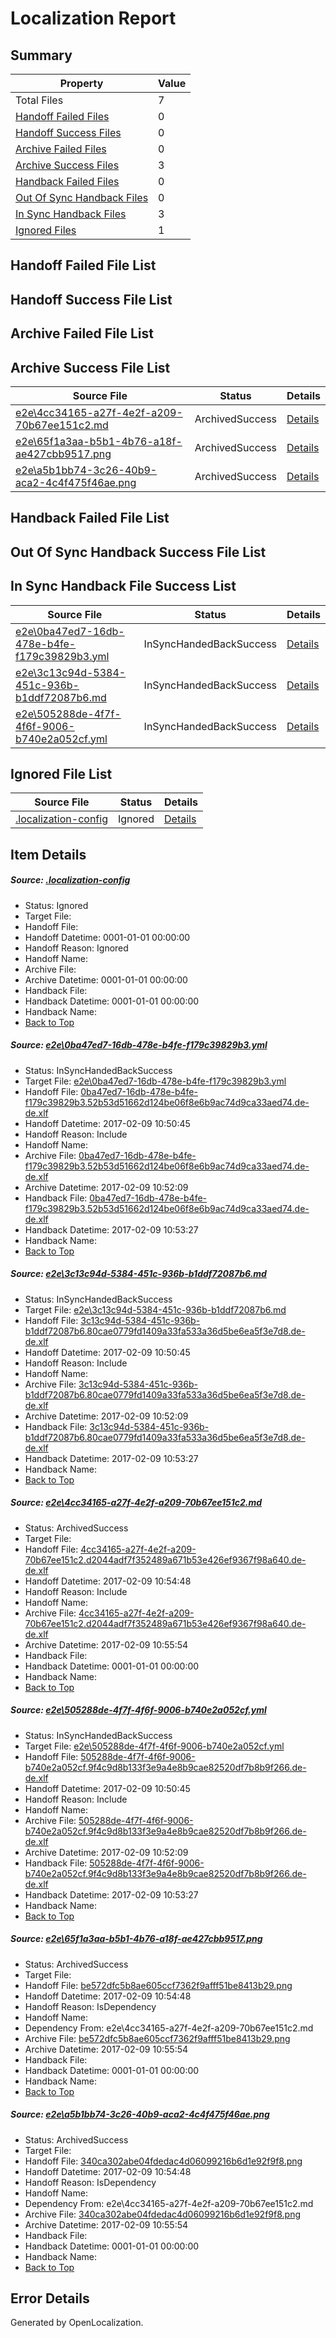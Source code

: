 # <a name='report-top'></a> Localization Report

## Summary
 Property | Value 
 -------- | ----- 
 Total Files | 7
[ Handoff Failed Files ](#handoff-failed-list)| 0
[ Handoff Success Files ](#handoff-success-list)| 0
[ Archive Failed Files ](#archive-failed-list)| 0
[ Archive Success Files ](#archive-success-list)| 3
[ Handback Failed Files ](#handback-failed-list)| 0
[ Out Of Sync Handback Files ](#outofsync-handback-success-list)| 0
[ In Sync Handback Files ](#insync-handback-success-list)| 3
[ Ignored Files ](#ignored-list)| 1

## <a name='handoff-failed-list'></a> Handoff Failed File List

## <a name='handoff-success-list'></a> Handoff Success File List

## <a name='archive-failed-list'></a> Archive Failed File List

## <a name='archive-success-list'></a> Archive Success File List
 Source File | Status | Details 
 ----------- | ------ | ------- 
 [e2e\4cc34165-a27f-4e2f-a209-70b67ee151c2.md](https://github.com/OpenLocalizationTestOrg/ol-test0/blob/5c3d64191e1c9ed6a6cef1420d51b925f769fc99/e2e/4cc34165-a27f-4e2f-a209-70b67ee151c2.md) | ArchivedSuccess | [Details](#ecbc0f912d035aa798afda673b8906301ce8c2713)
 [e2e\65f1a3aa-b5b1-4b76-a18f-ae427cbb9517.png](https://github.com/OpenLocalizationTestOrg/ol-test0/blob/5c3d64191e1c9ed6a6cef1420d51b925f769fc99/e2e/65f1a3aa-b5b1-4b76-a18f-ae427cbb9517.png) | ArchivedSuccess | [Details](#be572dfc5b8ae605ccf7362f9afff51be8413b295)
 [e2e\a5b1bb74-3c26-40b9-aca2-4c4f475f46ae.png](https://github.com/OpenLocalizationTestOrg/ol-test0/blob/5c3d64191e1c9ed6a6cef1420d51b925f769fc99/e2e/a5b1bb74-3c26-40b9-aca2-4c4f475f46ae.png) | ArchivedSuccess | [Details](#340ca302abe04fdedac4d06099216b6d1e92f9f86)

## <a name='handback-failed-list'></a> Handback Failed File List

## <a name='outofsync-handback-success-list'></a> Out Of Sync Handback Success File List

## <a name='insync-handback-success-list'></a> In Sync Handback File Success List
 Source File | Status | Details 
 ----------- | ------ | ------- 
 [e2e\0ba47ed7-16db-478e-b4fe-f179c39829b3.yml](https://github.com/OpenLocalizationTestOrg/ol-test0/blob/1fd0f1710ff97336acd3d89ade47976ff62a37df/e2e/0ba47ed7-16db-478e-b4fe-f179c39829b3.yml) | InSyncHandedBackSuccess | [Details](#5620d03b4ee4f95943b9d459ce812e36d170ebcd1)
 [e2e\3c13c94d-5384-451c-936b-b1ddf72087b6.md](https://github.com/OpenLocalizationTestOrg/ol-test0/blob/1fd0f1710ff97336acd3d89ade47976ff62a37df/e2e/3c13c94d-5384-451c-936b-b1ddf72087b6.md) | InSyncHandedBackSuccess | [Details](#757c53a9b6da17303ca8cef06212e77ff9f4a3a72)
 [e2e\505288de-4f7f-4f6f-9006-b740e2a052cf.yml](https://github.com/OpenLocalizationTestOrg/ol-test0/blob/1fd0f1710ff97336acd3d89ade47976ff62a37df/e2e/505288de-4f7f-4f6f-9006-b740e2a052cf.yml) | InSyncHandedBackSuccess | [Details](#04bd3a88e9cde4547ea090f8be00e722ff2743344)

## <a name='ignored-list'></a> Ignored File List
 Source File | Status | Details 
 ----------- | ------ | ------- 
 [.localization-config](https://github.com/OpenLocalizationTestOrg/ol-test0/blob/5c3d64191e1c9ed6a6cef1420d51b925f769fc99/.localization-config) | Ignored | [Details](#cb0632cf59c1387fc1742bfb9fa3c47f87e2e5c90)

## Item Details
##### <a name='cb0632cf59c1387fc1742bfb9fa3c47f87e2e5c90'></a> Source: [.localization-config](https://github.com/OpenLocalizationTestOrg/ol-test0/blob/5c3d64191e1c9ed6a6cef1420d51b925f769fc99/.localization-config)
* Status: Ignored
* Target File: 
* Handoff File: 
* Handoff Datetime: 0001-01-01 00:00:00
* Handoff Reason: Ignored
* Handoff Name: 
* Archive File: 
* Archive Datetime: 0001-01-01 00:00:00
* Handback File: 
* Handback Datetime: 0001-01-01 00:00:00
* Handback Name: 
* [Back to Top](#report-top)

##### <a name='5620d03b4ee4f95943b9d459ce812e36d170ebcd1'></a> Source: [e2e\0ba47ed7-16db-478e-b4fe-f179c39829b3.yml](https://github.com/OpenLocalizationTestOrg/ol-test0/blob/1fd0f1710ff97336acd3d89ade47976ff62a37df/e2e/0ba47ed7-16db-478e-b4fe-f179c39829b3.yml)
* Status: InSyncHandedBackSuccess
* Target File: [e2e\0ba47ed7-16db-478e-b4fe-f179c39829b3.yml](https://github.com/OpenLocalizationTestOrg/ol-test0-dede/blob/65bd8a0551dcd18daccb3f4f23bed6a11c5433e5/e2e/0ba47ed7-16db-478e-b4fe-f179c39829b3.yml)
* Handoff File: [0ba47ed7-16db-478e-b4fe-f179c39829b3.52b53d51662d124be06f8e6b9ac74d9ca33aed74.de-de.xlf](https://github.com/OpenLocalizationTestOrg/ol-test0-handoff/blob/b7339fc47e95ff6d403e25dd6cec52a0d5268845/ol-handoff/OpenLocalizationTestOrg/ol-test0-dede/shujia/ht/0ba47ed7-16db-478e-b4fe-f179c39829b3.52b53d51662d124be06f8e6b9ac74d9ca33aed74.de-de.xlf)
* Handoff Datetime: 2017-02-09 10:50:45
* Handoff Reason: Include
* Handoff Name: 
* Archive File: [0ba47ed7-16db-478e-b4fe-f179c39829b3.52b53d51662d124be06f8e6b9ac74d9ca33aed74.de-de.xlf](https://github.com/OpenLocalizationTestOrg/ol-test0-handoff/blob/74182aeeb41243c189c2a49fca3fc794bb1e20b6/ol-archive/OpenLocalizationTestOrg/ol-test0-dede/shujia/ht/0ba47ed7-16db-478e-b4fe-f179c39829b3.52b53d51662d124be06f8e6b9ac74d9ca33aed74.de-de.xlf)
* Archive Datetime: 2017-02-09 10:52:09
* Handback File: [0ba47ed7-16db-478e-b4fe-f179c39829b3.52b53d51662d124be06f8e6b9ac74d9ca33aed74.de-de.xlf](https://github.com/OpenLocalizationTestOrg/ol-test0-handback/blob/823c39682908709631b47cc07e100e751e24817c/ol-handback/OpenLocalizationTestOrg/ol-test0-dede/shujia/ht/0ba47ed7-16db-478e-b4fe-f179c39829b3.52b53d51662d124be06f8e6b9ac74d9ca33aed74.de-de.xlf)
* Handback Datetime: 2017-02-09 10:53:27
* Handback Name: 
* [Back to Top](#report-top)

##### <a name='757c53a9b6da17303ca8cef06212e77ff9f4a3a72'></a> Source: [e2e\3c13c94d-5384-451c-936b-b1ddf72087b6.md](https://github.com/OpenLocalizationTestOrg/ol-test0/blob/1fd0f1710ff97336acd3d89ade47976ff62a37df/e2e/3c13c94d-5384-451c-936b-b1ddf72087b6.md)
* Status: InSyncHandedBackSuccess
* Target File: [e2e\3c13c94d-5384-451c-936b-b1ddf72087b6.md](https://github.com/OpenLocalizationTestOrg/ol-test0-dede/blob/65bd8a0551dcd18daccb3f4f23bed6a11c5433e5/e2e/3c13c94d-5384-451c-936b-b1ddf72087b6.md)
* Handoff File: [3c13c94d-5384-451c-936b-b1ddf72087b6.80cae0779fd1409a33fa533a36d5be6ea5f3e7d8.de-de.xlf](https://github.com/OpenLocalizationTestOrg/ol-test0-handoff/blob/b7339fc47e95ff6d403e25dd6cec52a0d5268845/ol-handoff/OpenLocalizationTestOrg/ol-test0-dede/shujia/ht/3c13c94d-5384-451c-936b-b1ddf72087b6.80cae0779fd1409a33fa533a36d5be6ea5f3e7d8.de-de.xlf)
* Handoff Datetime: 2017-02-09 10:50:45
* Handoff Reason: Include
* Handoff Name: 
* Archive File: [3c13c94d-5384-451c-936b-b1ddf72087b6.80cae0779fd1409a33fa533a36d5be6ea5f3e7d8.de-de.xlf](https://github.com/OpenLocalizationTestOrg/ol-test0-handoff/blob/74182aeeb41243c189c2a49fca3fc794bb1e20b6/ol-archive/OpenLocalizationTestOrg/ol-test0-dede/shujia/ht/3c13c94d-5384-451c-936b-b1ddf72087b6.80cae0779fd1409a33fa533a36d5be6ea5f3e7d8.de-de.xlf)
* Archive Datetime: 2017-02-09 10:52:09
* Handback File: [3c13c94d-5384-451c-936b-b1ddf72087b6.80cae0779fd1409a33fa533a36d5be6ea5f3e7d8.de-de.xlf](https://github.com/OpenLocalizationTestOrg/ol-test0-handback/blob/823c39682908709631b47cc07e100e751e24817c/ol-handback/OpenLocalizationTestOrg/ol-test0-dede/shujia/ht/3c13c94d-5384-451c-936b-b1ddf72087b6.80cae0779fd1409a33fa533a36d5be6ea5f3e7d8.de-de.xlf)
* Handback Datetime: 2017-02-09 10:53:27
* Handback Name: 
* [Back to Top](#report-top)

##### <a name='ecbc0f912d035aa798afda673b8906301ce8c2713'></a> Source: [e2e\4cc34165-a27f-4e2f-a209-70b67ee151c2.md](https://github.com/OpenLocalizationTestOrg/ol-test0/blob/5c3d64191e1c9ed6a6cef1420d51b925f769fc99/e2e/4cc34165-a27f-4e2f-a209-70b67ee151c2.md)
* Status: ArchivedSuccess
* Target File: 
* Handoff File: [4cc34165-a27f-4e2f-a209-70b67ee151c2.d2044adf7f352489a671b53e426ef9367f98a640.de-de.xlf](https://github.com/OpenLocalizationTestOrg/ol-test0-handoff/blob/ae3873316ecb130b7b4d7c4c2c825c9be1e20832/ol-handoff/OpenLocalizationTestOrg/ol-test0-dede/shujia/ht/4cc34165-a27f-4e2f-a209-70b67ee151c2.d2044adf7f352489a671b53e426ef9367f98a640.de-de.xlf)
* Handoff Datetime: 2017-02-09 10:54:48
* Handoff Reason: Include
* Handoff Name: 
* Archive File: [4cc34165-a27f-4e2f-a209-70b67ee151c2.d2044adf7f352489a671b53e426ef9367f98a640.de-de.xlf](https://github.com/OpenLocalizationTestOrg/ol-test0-handoff/blob/8d4f477995a3c5d0c0e153b565b19159ad5564f7/ol-archive/OpenLocalizationTestOrg/ol-test0-dede/shujia/ht/4cc34165-a27f-4e2f-a209-70b67ee151c2.d2044adf7f352489a671b53e426ef9367f98a640.de-de.xlf)
* Archive Datetime: 2017-02-09 10:55:54
* Handback File: 
* Handback Datetime: 0001-01-01 00:00:00
* Handback Name: 
* [Back to Top](#report-top)

##### <a name='04bd3a88e9cde4547ea090f8be00e722ff2743344'></a> Source: [e2e\505288de-4f7f-4f6f-9006-b740e2a052cf.yml](https://github.com/OpenLocalizationTestOrg/ol-test0/blob/1fd0f1710ff97336acd3d89ade47976ff62a37df/e2e/505288de-4f7f-4f6f-9006-b740e2a052cf.yml)
* Status: InSyncHandedBackSuccess
* Target File: [e2e\505288de-4f7f-4f6f-9006-b740e2a052cf.yml](https://github.com/OpenLocalizationTestOrg/ol-test0-dede/blob/65bd8a0551dcd18daccb3f4f23bed6a11c5433e5/e2e/505288de-4f7f-4f6f-9006-b740e2a052cf.yml)
* Handoff File: [505288de-4f7f-4f6f-9006-b740e2a052cf.9f4c9d8b133f3e9a4e8b9cae82520df7b8b9f266.de-de.xlf](https://github.com/OpenLocalizationTestOrg/ol-test0-handoff/blob/b7339fc47e95ff6d403e25dd6cec52a0d5268845/ol-handoff/OpenLocalizationTestOrg/ol-test0-dede/shujia/ht/505288de-4f7f-4f6f-9006-b740e2a052cf.9f4c9d8b133f3e9a4e8b9cae82520df7b8b9f266.de-de.xlf)
* Handoff Datetime: 2017-02-09 10:50:45
* Handoff Reason: Include
* Handoff Name: 
* Archive File: [505288de-4f7f-4f6f-9006-b740e2a052cf.9f4c9d8b133f3e9a4e8b9cae82520df7b8b9f266.de-de.xlf](https://github.com/OpenLocalizationTestOrg/ol-test0-handoff/blob/74182aeeb41243c189c2a49fca3fc794bb1e20b6/ol-archive/OpenLocalizationTestOrg/ol-test0-dede/shujia/ht/505288de-4f7f-4f6f-9006-b740e2a052cf.9f4c9d8b133f3e9a4e8b9cae82520df7b8b9f266.de-de.xlf)
* Archive Datetime: 2017-02-09 10:52:09
* Handback File: [505288de-4f7f-4f6f-9006-b740e2a052cf.9f4c9d8b133f3e9a4e8b9cae82520df7b8b9f266.de-de.xlf](https://github.com/OpenLocalizationTestOrg/ol-test0-handback/blob/823c39682908709631b47cc07e100e751e24817c/ol-handback/OpenLocalizationTestOrg/ol-test0-dede/shujia/ht/505288de-4f7f-4f6f-9006-b740e2a052cf.9f4c9d8b133f3e9a4e8b9cae82520df7b8b9f266.de-de.xlf)
* Handback Datetime: 2017-02-09 10:53:27
* Handback Name: 
* [Back to Top](#report-top)

##### <a name='be572dfc5b8ae605ccf7362f9afff51be8413b295'></a> Source: [e2e\65f1a3aa-b5b1-4b76-a18f-ae427cbb9517.png](https://github.com/OpenLocalizationTestOrg/ol-test0/blob/5c3d64191e1c9ed6a6cef1420d51b925f769fc99/e2e/65f1a3aa-b5b1-4b76-a18f-ae427cbb9517.png)
* Status: ArchivedSuccess
* Target File: 
* Handoff File: [be572dfc5b8ae605ccf7362f9afff51be8413b29.png](https://github.com/OpenLocalizationTestOrg/ol-test0-handoff/blob/ae3873316ecb130b7b4d7c4c2c825c9be1e20832/ol-handoff/OpenLocalizationTestOrg/ol-test0-dede/shujia/ht/be572dfc5b8ae605ccf7362f9afff51be8413b29.png)
* Handoff Datetime: 2017-02-09 10:54:48
* Handoff Reason: IsDependency
* Handoff Name: 
* Dependency From: e2e\4cc34165-a27f-4e2f-a209-70b67ee151c2.md
* Archive File: [be572dfc5b8ae605ccf7362f9afff51be8413b29.png](https://github.com/OpenLocalizationTestOrg/ol-test0-handoff/blob/8d4f477995a3c5d0c0e153b565b19159ad5564f7/ol-archive/OpenLocalizationTestOrg/ol-test0-dede/shujia/ht/be572dfc5b8ae605ccf7362f9afff51be8413b29.png)
* Archive Datetime: 2017-02-09 10:55:54
* Handback File: 
* Handback Datetime: 0001-01-01 00:00:00
* Handback Name: 
* [Back to Top](#report-top)

##### <a name='340ca302abe04fdedac4d06099216b6d1e92f9f86'></a> Source: [e2e\a5b1bb74-3c26-40b9-aca2-4c4f475f46ae.png](https://github.com/OpenLocalizationTestOrg/ol-test0/blob/5c3d64191e1c9ed6a6cef1420d51b925f769fc99/e2e/a5b1bb74-3c26-40b9-aca2-4c4f475f46ae.png)
* Status: ArchivedSuccess
* Target File: 
* Handoff File: [340ca302abe04fdedac4d06099216b6d1e92f9f8.png](https://github.com/OpenLocalizationTestOrg/ol-test0-handoff/blob/ae3873316ecb130b7b4d7c4c2c825c9be1e20832/ol-handoff/OpenLocalizationTestOrg/ol-test0-dede/shujia/ht/340ca302abe04fdedac4d06099216b6d1e92f9f8.png)
* Handoff Datetime: 2017-02-09 10:54:48
* Handoff Reason: IsDependency
* Handoff Name: 
* Dependency From: e2e\4cc34165-a27f-4e2f-a209-70b67ee151c2.md
* Archive File: [340ca302abe04fdedac4d06099216b6d1e92f9f8.png](https://github.com/OpenLocalizationTestOrg/ol-test0-handoff/blob/8d4f477995a3c5d0c0e153b565b19159ad5564f7/ol-archive/OpenLocalizationTestOrg/ol-test0-dede/shujia/ht/340ca302abe04fdedac4d06099216b6d1e92f9f8.png)
* Archive Datetime: 2017-02-09 10:55:54
* Handback File: 
* Handback Datetime: 0001-01-01 00:00:00
* Handback Name: 
* [Back to Top](#report-top)


## Error Details

Generated by OpenLocalization.
